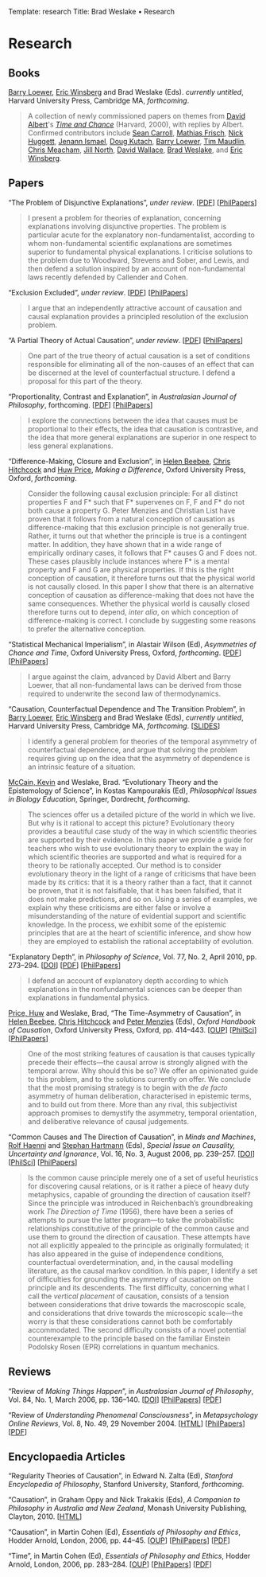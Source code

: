 Template: research
Title: Brad Weslake &bull; Research

# Research

## Books

[Barry Loewer][1], [Eric Winsberg][2] and Brad Weslake (Eds). *currently untitled*, Harvard University Press, Cambridge MA, *forthcoming*.

 [1]: http://rci.rutgers.edu/~loewer/
 [2]: http://www.cas.usf.edu/~ewinsb/

> A collection of newly commissioned papers on themes from [David Albert][3]'s *[Time and Chance][4]* (Harvard, 2000), with replies by Albert. Confirmed contributors include [Sean Carroll][5], [Mathias Frisch][6], [Nick Huggett][7], [Jenann Ismael][8], [Doug Kutach][9], [Barry Loewer][1], [Tim Maudlin][10], [Chris Meacham][11], [Jill North][12], [David Wallace][13], [Brad Weslake][14], and [Eric Winsberg][2]. 

 [3]: http://en.wikipedia.org/wiki/David_Albert
 [4]: http://www.hup.harvard.edu/catalog.php?isbn=9780674011328
 [5]: http://preposterousuniverse.com/
 [6]: http://www.philosophy.umd.edu/Faculty/mfrisch/index.html
 [7]: http://tigger.uic.edu/~huggett/
 [8]: http://www.u.arizona.edu/~jtismael/index.html
 [9]: http://www.brown.edu/Departments/Philosophy/facultymember.php?key=13
 [10]: http://philosophy.rutgers.edu/index.php?option=com_content&task=view&id=111&Itemid=210
 [11]: http://www.umass.edu/philosophy/faculty/meacham.htm
 [12]: https://courses.cit.cornell.edu/north/
 [13]: http://users.ox.ac.uk/~mert0130/
 [14]: ../../

## Papers

“The Problem of Disjunctive Explanations”, *under review*. \[[<span class="small">PDF</span>][dis-pdf]\] \[[<span class="small">PhilPapers</span>][dis-philpapers]\]  

> I present a problem for theories of explanation, concerning explanations involving disjunctive properties.  The problem is particular acute for the explanatory non-fundamentalist, according to whom non-fundamental scientific explanations are sometimes superior to fundamental physical explanations.  I criticise solutions to the problem due to Woodward, Strevens and Sober, and Lewis, and then defend a solution inspired by an account of non-fundamental laws recently defended by Callender and Cohen.

 [dis-pdf]: http://goo.gl/KyLmBC
 [dis-philpapers]: http://goo.gl/4dQFJy
 
“Exclusion Excluded”, *under review*. \[[<span class="small">PDF</span>][37]\] \[[<span class="small">PhilPapers</span>][38]\]

> I argue that an independently attractive account of causation and causal explanation provides a principled resolution of the exclusion problem. 

“A Partial Theory of Actual Causation”, *under review*. \[[<span class="small">PDF</span>][39]\] \[[<span class="small">PhilPapers</span>][40]\]

> One part of the true theory of actual causation is a set of conditions responsible for eliminating all of the non-causes of an effect that can be discerned at the level of counterfactual structure.  I defend a proposal for this part of the theory.

“Proportionality, Contrast and Explanation”, in *Australasian Journal of Philosophy*, forthcoming. \[[<span class="small">PDF</span>][41]\] \[[<span class="small">PhilPapers</span>][42]\]

> I explore the connections between the idea that causes must be proportional to their effects, the idea that causation is contrastive, and the idea that more general explanations are superior in one respect to less general explanations.

“Difference-Making, Closure and Exclusion”, in [Helen Beebee][beebee], [Chris Hitchcock][hitchcock] and [Huw Price][price], *Making a Difference*, Oxford University Press, Oxford, *forthcoming*.

> Consider the following causal exclusion principle: For all distinct properties F and F* such that F* supervenes on F, F and F* do not both cause a property G.  Peter Menzies and Christian List have proven that it follows from a natural conception of causation as difference-making that this exclusion principle is not generally true.  Rather, it turns out that whether the principle is true is a contingent matter.  In addition, they have shown that in a wide range of empirically ordinary cases, it follows that F* causes G and F does not.  These cases plausibly include instances where F* is a mental property and F and G are physical properties.  If this is the right conception of causation, it therefore turns out that the physical world is not causally closed.  In this paper I show that there is an alternative conception of causation as difference-making that does not have the same consequences.  Whether the physical world is causally closed therefore turns out to depend, *inter alia*, on which conception of difference-making is correct.  I conclude by suggesting some reasons to prefer the alternative conception.

“Statistical Mechanical Imperialism”, in Alastair Wilson (Ed), *Asymmetries of Chance and Time*, Oxford University Press, Oxford, *forthcoming*. \[[<span class="small">PDF</span>][imperialism]\] \[[<span class="small">PhilPapers</span>][imperialism-pp]\]

> I argue against the claim, advanced by David Albert and Barry Loewer, that all non-fundamental laws can be derived from those required to underwrite the second law of thermodynamics.

“Causation, Counterfactual Dependence and The Transition Problem”, in [Barry Loewer][1], [Eric Winsberg][2] and Brad Weslake (Eds), *currently untitled*, Harvard University Press, Cambridge MA, *forthcoming*. \[[<span class="small">SLIDES</span>][transition]\]

> I identify a general problem for theories of the temporal asymmetry of counterfactual dependence, and argue that solving the problem requires giving up on the idea that the asymmetry of dependence is an intrinsic feature of a situation.

[McCain, Kevin][mccain] and Weslake, Brad. “Evolutionary Theory and the Epistemology of Science”, in Kostas Kampourakis (Ed), *Philosophical Issues in Biology Education*, Springer, Dordrecht, *forthcoming*.

> The sciences offer us a detailed picture of the world in which we live. But why is it rational to accept this picture? Evolutionary theory provides a beautiful case study of the way in which scientific theories are supported by their evidence. In this paper we provide a guide for teachers who wish to use evolutionary theory to explain the way in which scientific theories are supported and what is required for a theory to be rationally accepted. Our method is to consider evolutionary theory in the light of a range of criticisms that have been made by its critics: that it is a theory rather than a fact, that it cannot be proven, that it is not falsifiable, that it has been falsified, that it does not make predictions, and so on. Using a series of examples, we explain why these criticisms are either false or involve a misunderstanding of the nature of evidential support and scientific knowledge. In the process, we exhibit some of the epistemic principles that are at the heart of scientific inference, and show how they are employed to establish the rational acceptability of evolution.

 [mccain]: https://sites.google.com/site/kevinmccain/home "Kevin McCain"
  
“Explanatory Depth”, in *Philosophy of Science*, Vol. 77, No. 2, April 2010, pp. 273–294. \[[<span class="small">DOI</span>][15]\] \[[<span class="small">PDF</span>][16]\] \[[<span class="small">PhilPapers</span>][17]\]

> I defend an account of explanatory depth according to which explanations in the nonfundamental sciences can be deeper than explanations in fundamental physics.

 [15]: http://dx.doi.org/10.1086/651316
 [16]: http://goo.gl/O7WJN
 [17]: http://philpapers.org/rec/WESED

[Price, Huw][price] and Weslake, Brad, “The Time-Asymmetry of Causation”, in [Helen Beebee][beebee], [Chris Hitchcock][hitchcock] and [Peter Menzies][menzies] (Eds), *Oxford Handbook of Causation*, Oxford University Press, Oxford, pp. 414–443. \[[<span class="small">OUP</span>][19]\] \[[<span class="small">PhilSci</span>][20]\] \[[<span class="small">PhilPapers</span>][21]\]

> One of the most striking features of causation is that causes typically precede their effects—the causal arrow is strongly aligned with the temporal arrow. Why should this be so? We offer an opinionated guide to this problem, and to the solutions currently on offer. We conclude that the most promising strategy is to begin with the *de facto* asymmetry of human deliberation, characterised in epistemic terms, and to build out from there. More than any rival, this subjectivist approach promises to demystify the asymmetry, temporal orientation, and deliberative relevance of causal judgements.

 [19]: http://www.oup.com/us/catalog/general/subject/Philosophy/Metaphysics/?view=usa&ci=9780199279739
 [20]: http://philsci-archive.pitt.edu/archive/00004475/ "Download via the PhilSci archive"
 [21]: http://philpapers.org/rec/PRITTO
 [beebee]: http://www.birmingham.ac.uk/staff/profiles/philosophy/beebee-helen.aspx "Helen Beebee"
 [price]: http://homepage.mac.com/huw.price/index.html "Huw Price"
 [hitchcock]: http://www.hss.caltech.edu/people/cricky/profile "Chris Hitchcock"
 [menzies]: http://www.phil.mq.edu.au/staff/menzies.htm "Peter Menzies"

“Common Causes and The Direction of Causation”, in *Minds and Machines*, [Rolf Haenni][haenni] and [Stephan Hartmann][hartmann] (Eds), *Special Issue on Causality, Uncertainty and Ignorance*, Vol. 16, No. 3, August 2006, pp. 239–257. \[[<span class="small">DOI</span>][22]\] \[[<span class="small">PhilSci</span>][23]\] \[[<span class="small">PhilPapers</span>][24]\]

> Is the common cause principle merely one of a set of useful heuristics for discovering causal relations, or is it rather a piece of heavy duty metaphysics, capable of grounding the direction of causation itself? Since the principle was introduced in Reichenbach’s groundbreaking work *The Direction of Time* (1956), there have been a series of attempts to pursue the latter program—to take the probabilistic relationships constitutive of the principle of the common cause and use them to ground the direction of causation. These attempts have not all explicitly appealed to the principle as originally formulated; it has also appeared in the guise of independence conditions, counterfactual overdetermination, and, in the causal modelling literature, as the causal markov condition. In this paper, I identify a set of difficulties for grounding the asymmetry of causation on the principle and its descendents. The first difficulty, concerning what I call the *vertical placement* of causation, consists of a tension between considerations that drive towards the macroscopic scale, and considerations that drive towards the microscopic scale—the worry is that these considerations cannot both be comfortably accommodated. The second difficulty consists of a novel potential counterexample to the principle based on the familiar Einstein Podolsky Rosen (EPR) correlations in quantum mechanics.

 [22]: http://dx.doi.org/10.1007/s11023-006-9042-2
 [23]: http://philsci-archive.pitt.edu/archive/00002792/ "Download via the PhilSci archive"
 [24]: http://goo.gl/KOgLr
 [haenni]: http://haenni.shorturl.com/ "Rolf Haenni"
 [hartmann]: http://stephanhartmann.org/ "Stephan Hartmann"

## Reviews

“Review of *Making Things Happen*”, in *Australasian Journal of Philosophy*, Vol. 84, No. 1, March 2006, pp. 136–140. \[[<span class="small">DOI</span>][25]\] \[[<span class="small">PhilPapers</span>][26]\] \[[<span class="small">PDF</span>][27]\]

 [25]: http://dx.doi.org/10.1080/00048400600571935
 [26]: http://goo.gl/VEUQp
 [27]: http://goo.gl/htj6S

“Review of *Understanding Phenomenal Consciousness*”, in *Metapsychology Online Reviews*, Vol. 8, No. 49, 29 November 2004. \[[<span class="small">HTML</span>][28]\] \[[<span class="small">PhilPapers</span>][29]\] \[[<span class="small">PDF</span>][30]\]

 [28]: http://www.mhnet.org/books/books.php?type=de&id=2411
 [29]: http://goo.gl/ZfGY0
 [30]: http://goo.gl/3TwnF

## Encyclopaedia Articles

“Regularity Theories of Causation”, in Edward N. Zalta (Ed), *Stanford Encyclopedia of Philosophy*, Stanford University, Stanford, *forthcoming*.
  
“Causation”, in Graham Oppy and Nick Trakakis (Eds), *A Companion to Philosophy in Australia and New Zealand*, Monash University Publishing, Clayton, 2010. \[[<span class="small">HTML</span>][31]\]  


 [31]: http://books.publishing.monash.edu/apps/bookworm/view/A+Companion+to+Philosophy+in+Australia+and+New+Zealand/56/xhtml/chapter03.html#chapter03sec03

“Causation”, in Martin Cohen (Ed), *Essentials of Philosophy and Ethics*, Hodder Arnold, London, 2006, pp. 44–45. \[[<span class="small">OUP</span>][32]\] \[[<span class="small">PhilPapers</span>][33]\] \[[<span class="small">PDF</span>][34]\]

 [32]: http://www.us.oup.com/us/catalog/general/subject/Philosophy/?view=usa&ci=9780340900284
 [33]: http://goo.gl/gYbLm
 [34]: http://goo.gl/pG1SM

“Time”, in Martin Cohen (Ed), *Essentials of Philosophy and Ethics*, Hodder Arnold, London, 2006, pp. 283–284. \[[<span class="small">OUP</span>][32]\] \[[<span class="small">PhilPapers</span>][35]\] \[[<span class="small">PDF</span>][36]\]

 [35]: http://goo.gl/4hsXe
 [36]: http://goo.gl/oKbVS
 [37]: http://goo.gl/udoXh
 [38]: http://goo.gl/TIII1
 [39]: http://goo.gl/vi3fv
 [40]: http://goo.gl/mH6hh
 [41]: http://goo.gl/iAB3v
 [42]: http://goo.gl/O1g9L
 [transition]: http://goo.gl/8U5iq
 [imperialism]: http://goo.gl/EUiAm
 [imperialism-pp]: http://goo.gl/LKnxp
